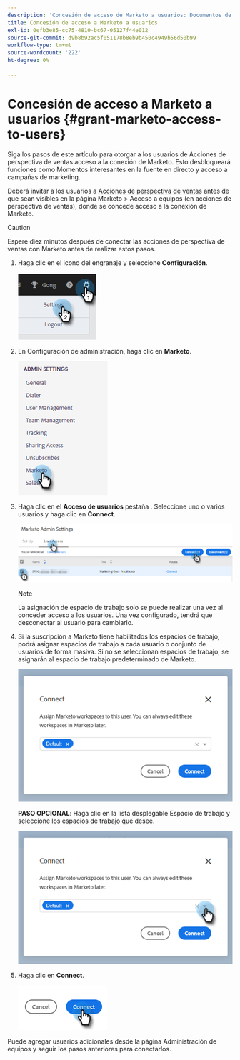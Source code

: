 ```yaml
---
description: 'Concesión de acceso de Marketo a usuarios: Documentos de Marketo: Documentación del producto'
title: Concesión de acceso a Marketo a usuarios
exl-id: 0efb3e85-cc75-4810-bc67-05127f44e012
source-git-commit: d9b8b92ac5f051178b8eb9b450c4949b56d50b99
workflow-type: tm+mt
source-wordcount: '222'
ht-degree: 0%

---
```


# Concesión de acceso a Marketo a usuarios {#grant-marketo-access-to-users}

Siga los pasos de este artículo para otorgar a los usuarios de Acciones de perspectiva de ventas acceso a la conexión de Marketo. Esto desbloqueará funciones como Momentos interesantes en la fuente en directo y acceso a campañas de marketing.

Deberá invitar a los usuarios a [Acciones de perspectiva de ventas](/help/marketo/product-docs/marketo-sales-insight/actions/admin/invite-users-and-admins.md#invite-users) antes de que sean visibles en la página Marketo > Acceso a equipos (en acciones de perspectiva de ventas), donde se concede acceso a la conexión de Marketo.

>[!CAUTION]
>
>Espere diez minutos después de conectar las acciones de perspectiva de ventas con Marketo antes de realizar estos pasos.

1. Haga clic en el icono del engranaje y seleccione **Configuración**.

   ![](assets/grant-marketo-access-to-users-1.png)

1. En Configuración de administración, haga clic en **Marketo**.

   ![](assets/grant-marketo-access-to-users-2.png)

1. Haga clic en el **Acceso de usuarios** pestaña . Seleccione uno o varios usuarios y haga clic en **Connect**.

   ![](assets/grant-marketo-access-to-users-3.png)

   >[!NOTE]
   >
   >La asignación de espacio de trabajo solo se puede realizar una vez al conceder acceso a los usuarios. Una vez configurado, tendrá que desconectar al usuario para cambiarlo.

1. Si la suscripción a Marketo tiene habilitados los espacios de trabajo, podrá asignar espacios de trabajo a cada usuario o conjunto de usuarios de forma masiva. Si no se seleccionan espacios de trabajo, se asignarán al espacio de trabajo predeterminado de Marketo.

   ![](assets/grant-marketo-access-to-users-4.png)

   **PASO OPCIONAL**: Haga clic en la lista desplegable Espacio de trabajo y seleccione los espacios de trabajo que desee.

   ![](assets/grant-marketo-access-to-users-5.png)

1. Haga clic en **Connect**.

   ![](assets/grant-marketo-access-to-users-6.png)

Puede agregar usuarios adicionales desde la página Administración de equipos y seguir los pasos anteriores para conectarlos.
